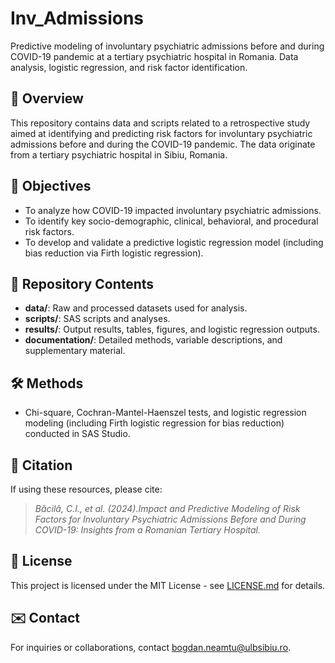 # Inv_Admissions
Predictive modeling of involuntary psychiatric admissions before and during COVID-19 pandemic at a tertiary psychiatric hospital in Romania. Data analysis, logistic regression, and risk factor identification.
## 📌 Overview
This repository contains data and scripts related to a retrospective study aimed at identifying and predicting risk factors for involuntary psychiatric admissions before and during the COVID-19 pandemic. The data originate from a tertiary psychiatric hospital in Sibiu, Romania.

## 🎯 Objectives
- To analyze how COVID-19 impacted involuntary psychiatric admissions.
- To identify key socio-demographic, clinical, behavioral, and procedural risk factors.
- To develop and validate a predictive logistic regression model (including bias reduction via Firth logistic regression).

## 📂 Repository Contents

- **data/**: Raw and processed datasets used for analysis.
- **scripts/**: SAS scripts and analyses.
- **results/**: Output results, tables, figures, and logistic regression outputs.
- **documentation/**: Detailed methods, variable descriptions, and supplementary material.

## 🛠️ Methods
- Chi-square, Cochran-Mantel-Haenszel tests, and logistic regression modeling (including Firth logistic regression for bias reduction) conducted in SAS Studio.

## 📖 Citation
If using these resources, please cite:

> *Băcilă, C.I., et al. (2024).Impact and Predictive Modeling of Risk Factors for Involuntary Psychiatric Admissions Before and During COVID-19: Insights from a Romanian Tertiary Hospital.*

## 📜 License
This project is licensed under the MIT License - see [LICENSE.md](LICENSE.md) for details.

## ✉️ Contact
For inquiries or collaborations, contact [bogdan.neamtu@ulbsibiu.ro](mailto:bogdan.neamtu@ulbsibiu.ro).
